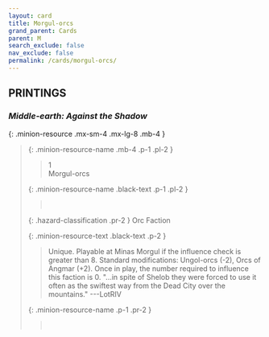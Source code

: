 ```yaml
---
layout: card
title: Morgul-orcs
grand_parent: Cards
parent: M
search_exclude: false
nav_exclude: false
permalink: /cards/morgul-orcs/
---
```


## PRINTINGS


### _Middle-earth: Against the Shadow_

{: .minion-resource .mx-sm-4 .mx-lg-8 .mb-4 }
> {: .minion-resource-name .mb-4 .p-1 .pl-2 }
> > <div class="hazard-mp">1</div>
> > <div class="card-name">Morgul-orcs</div>
>
> {: .minion-resource-name .black-text .p-1 .pl-2 }
> > &nbsp;
>
> {: .hazard-classification .pr-2 }
> Orc Faction
>
> {: .minion-resource-text .black-text .p-2 }
> > Unique. Playable at Minas Morgul if the influence check is greater than 8. Standard modifications: Ungol-orcs (-2), Orcs of Angmar (+2). Once in play, the number required to influence this faction is 0.  "...in spite of Shelob they were forced to use it often as the swiftest way from the Dead City over the mountains." ---LotRIV 
> 
> {: .minion-resource-name .p-1 .pr-2 }
> > <div class="card-shield"></div>
> > <div class="card-corruption-white">&nbsp;</div>
